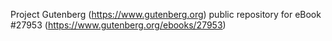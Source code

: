 Project Gutenberg (https://www.gutenberg.org) public repository for eBook #27953 (https://www.gutenberg.org/ebooks/27953)
